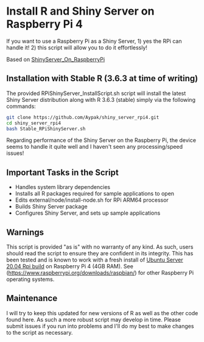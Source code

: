 # Install R and Shiny Server on Raspberry Pi 4

If you want to use a Raspberry Pi as a Shiny Server, 1) yes the RPi can handle it! 2) this script will allow you to do it effortlessly!

Based on [ShinyServer_On_RaspberryPi](https://github.com/pjaselin/ShinyServer_On_RaspberryPi)

## Installation with Stable R (3.6.3 at time of writing)

The provided RPiShinyServer_InstallScript.sh script will install the latest Shiny Server distribution along with R 3.6.3 (stable) simply via the following commands:

```bash
git clone https://github.com/Aypak/shiny_server_rpi4.git
cd shiny_server_rpi4
bash Stable_RPiShinyServer.sh
```

Regarding performance of the Shiny Server on the Raspberry Pi, the device seems to handle it quite well and I haven't seen any processing/speed issues!

## Important Tasks in the Script
- Handles system library dependencies
- Installs all R packages required for sample applications to open
- Edits external/node/install-node.sh for RPi ARM64 processor
- Builds Shiny Server package
- Configures Shiny Server, and sets up sample applications

## Warnings
This script is provided "as is" with no warranty of any kind. As such, users should read the script to ensure they are confident in its integrity. This has been tested and is known to work with a fresh install of [Ubuntu Server 20.04 Rpi build](http://cdimage.ubuntu.com/releases/20.04/release/ubuntu-20.04-preinstalled-server-arm64+raspi.img.xz) on Raspberry Pi 4 (4GB RAM). See (https://www.raspberrypi.org/downloads/raspbian/) for other Raspberry Pi operating systems.

## Maintenance
I will try to keep this updated for new versions of R as well as the other code found here. As such a more robust script may develop in time. Please submit issues if you run into problems and I'll do my best to make changes to the script as necessary.
